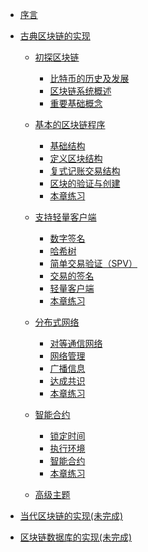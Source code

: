 - [序言](Prologue.md)

- [古典区块链的实现](section1/README.md)

  - [初探区块链](section1/1-Index.md)
    - [比特币的历史及发展](section1/1-History.md)
    - [区块链系统概述](section1/1-Overview.md)
    - [重要基础概念](section1/1-Basics.md)

  - [基本的区块链程序](section1/2-Index.md)
    - [基础结构](section1/2-Structure.md)
    - [定义区块结构](section1/2-Block.md)
    - [复式记账交易结构](section1/2-Accounting.md)
    - [区块的验证与创建](section1/2-Creating.md)
    - [本章练习](section1/2-Exercise.md)

  - [支持轻量客户端](section1/3-Index.md)
    - [数字签名](section1/3-Signature.md)
    - [哈希树](section1/3-Hash-Tree.md)
    - [简单交易验证（SPV）](section1/3-SPV.md)
    - [交易的签名](section1/3-Transaction.md)
    - [轻量客户端](section1/3-Light-Client.md)
    - [本章练习](section1/3-Exercise.md)

  - [分布式网络](section1/4-Index.md)
    - [对等通信网络](section1/4-P2P.md)
    - [网络管理](section1/4-Management.md)
    - [广播信息](section1/4-Broadcast.md)
    - [达成共识](section1/4-Consensus.md)
    - [本章练习](section1/4-Exercise.md)

  - [智能合约](section1/5-Index.md)
    - [锁定时间](section1/5-Lock-Time.md)
    - [执行环境](section1/5-Execution-Environment.md)
    - [智能合约](section1/5-Smart-Contracts.md)
    - [本章练习](section1/5-Exercise.md)

  - [高级主题](section1/6-Index.md)

  <!-- - [高级主题](section1/6-Index.md) -->
  <!--   - [Bloom过滤器](section1/6-Bloom-Filter.md) -->
  <!--   - [攻击测试](section1/6-Attack.md) -->
  <!--   - [挖矿](section1/6-Mining.md) -->
  <!--   - [区块升级](section1/6-Upgrade.md) -->
  <!--   - [地址](section1/6-Address.md) -->

- [当代区块链的实现(未完成)](section2/README.md)
- [区块链数据库的实现(未完成)](section3/README.md)
